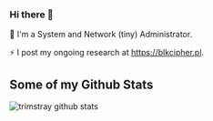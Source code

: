 ### Hi there 👋

🔭 I'm a System and Network (tiny) Administrator.

⚡ I post my ongoing research at https://blkcipher.pl.

## Some of my Github Stats

![trimstray github stats](https://github-readme-stats.vercel.app/api?username=trimstray&show_icons=true)

